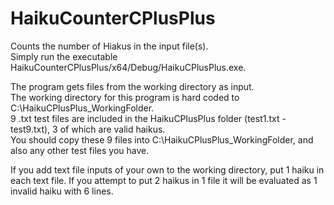 # HaikuCounterCPlusPlus

Counts the number of Hiakus in the input file(s).  
Simply run the executable HaikuCounterCPlusPlus/x64/Debug/HaikuCPlusPlus.exe.

The program gets files from the working directory as input.  
The working directory for this program is hard coded to C:\HaikuCPlusPlus_WorkingFolder.  
9 .txt test files are included in the HaikuCPlusPlus folder (test1.txt - test9.txt), 3 of which are valid haikus.  
You should copy these 9 files into C:\HaikuCPlusPlus_WorkingFolder, and also any other test files you have.

If you add text file inputs of your own to the working directory, put 1 haiku in each text file. If you attempt to put 2 haikus in 1 file it will be evaluated as 1 invalid haiku with 6 lines.
